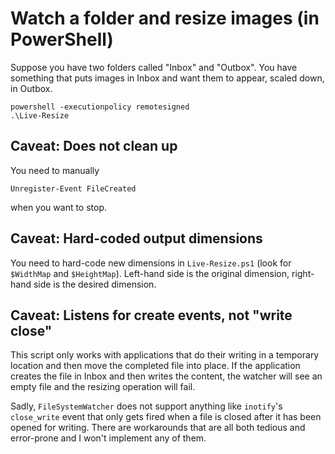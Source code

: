 Watch a folder and resize images (in PowerShell)
================================================

Suppose you have two folders called "Inbox" and "Outbox". You have something that puts images in Inbox and want them to appear, scaled down, in Outbox.

    powershell -executionpolicy remotesigned
    .\Live-Resize

Caveat: Does not clean up
-------------------------

You need to manually

    Unregister-Event FileCreated

when you want to stop.

Caveat: Hard-coded output dimensions
------------------------------------

You need to hard-code new dimensions in `Live-Resize.ps1` (look for `$WidthMap` and `$HeightMap`). Left-hand side is the original dimension, right-hand side is the desired dimension.

Caveat: Listens for create events, not "write close"
----------------------------------------------------

This script only works with applications that do their writing in a temporary location and then move the completed file into place. If the application creates the file in Inbox and then writes the content, the watcher will see an empty file and the resizing operation will fail.

Sadly, `FileSystemWatcher` does not support anything like `inotify`'s `close_write` event that only gets fired when a file is closed after it has been opened for writing. There are workarounds that are all both tedious and error-prone and I won't implement any of them.
